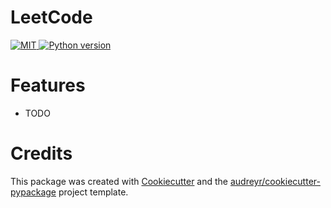 
# LeetCode
<p>
    <a href="https://raw.githubusercontent.com/wangkuntian/leetcode/master/LICENSE">
        <img alt="MIT" src="https://img.shields.io/github/license/wangkuntian/leetcode">
    </a>
    <a href="">
        <img alt="Python version" src="https://img.shields.io/github/pipenv/locked/python-version/wangkuntian/leetcode">
    </a>
</p>

# Features
* TODO

# Credits
This package was created with [Cookiecutter](https://github.com/audreyr/cookiecutter) and the [audreyr/cookiecutter-pypackage](https://github.com/audreyr/cookiecutter-pypackage) project template.

